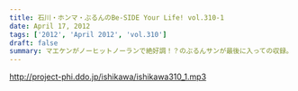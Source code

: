 ```yaml
---
title: 石川・ホンマ・ぶるんのBe-SIDE Your Life! vol.310-1
date: April 17, 2012
tags: ['2012', 'April 2012', 'vol.310']
draft: false
summary: マエケンがノーヒットノーランで絶好調！？のぶるんサンが最後に入っての収録。ホンマ・ビーチ・ナマエは、本番前にまたもやのオッサンそろってのアイドル論議。３０オーバーたちがしてやられている！ＮＡＭＡＥ
---
```


http://project-phi.ddo.jp/ishikawa/ishikawa310_1.mp3